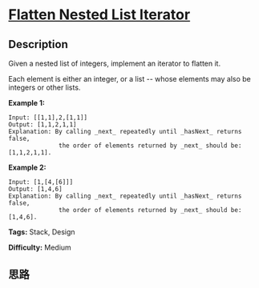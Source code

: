 # [Flatten Nested List Iterator][title]

## Description

Given a nested list of integers, implement an iterator to flatten it.

Each element is either an integer, or a list -- whose elements may also be
integers or other lists.

**Example 1:**
            Input: [[1,1],2,[1,1]]    Output: [1,1,2,1,1]    Explanation: By calling _next_ repeatedly until _hasNext_ returns false,                   the order of elements returned by _next_ should be: [1,1,2,1,1].

**Example 2:**
            Input: [1,[4,[6]]]    Output: [1,4,6]    Explanation: By calling _next_ repeatedly until _hasNext_ returns false,                   the order of elements returned by _next_ should be: [1,4,6].    


**Tags:** Stack, Design

**Difficulty:** Medium

## 思路

[title]: https://leetcode.com/problems/flatten-nested-list-iterator
